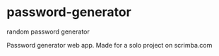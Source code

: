 # password-generator
random password generator

Password generator web app. 
Made for a solo project on scrimba.com

